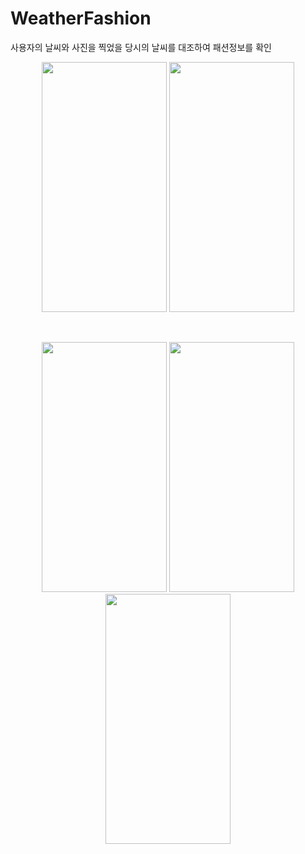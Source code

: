 
# WeatherFashion
사용자의 날씨와 사진을 찍었을 당시의 날씨를 대조하여 패션정보를 확인

<p align="center">
  <img src="https://github.com/jeongmin1999/WeatherFashion/assets/102007881/94521406-9661-448c-a5c2-b7ce288e495c"  width="200" height="400"/>
<img src="https://github.com/jeongmin1999/WeatherFashion/assets/102007881/6191a276-dae2-4ef6-ad62-f202f2580b63"  width="200" height="400"/>
</p>
<br/>
<p align="center">
<img src="https://github.com/jeongmin1999/WeatherFashion/assets/102007881/7443bbf9-b5ac-42c5-be37-0d778b870661"  width="200" height="400"/>
<img src="https://github.com/jeongmin1999/WeatherFashion/assets/102007881/ef99524f-9d94-4332-a6c1-32b422d06ba1"  width="200" height="400"/>
<img src="https://github.com/jeongmin1999/WeatherFashion/assets/102007881/e0d54a4f-6006-4c70-a084-478ec10638c8"  width="200" height="400"/>

</p>
